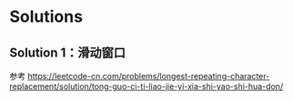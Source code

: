 # Solutions

## Solution 1：滑动窗口
参考 https://leetcode-cn.com/problems/longest-repeating-character-replacement/solution/tong-guo-ci-ti-liao-jie-yi-xia-shi-yao-shi-hua-don/

